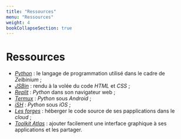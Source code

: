 ```yaml
---
title: "Ressources"
menu: "Ressources"
weight: 4
bookCollapseSection: true
---
```


# Ressources

- [*Python*](./python) : le langage de programmation utilisé dans le cadre de *Zelbinium* ;
- [*JSBin*](./jsbin/) : rendu à la volée du code *HTML* et *CSS* ;
- [*Replit*](./replit) : *Python* dans son navigateur web ;
- [*Termux*](./termux) : *Python* sous *Android* ;
- [*iSH*](./ish) : *Python* sous *iOS* ;
- [*Les forges*](./forges) : héberger le code source de ses papplications dans le *cloud* ;
- [*Toolkit* *Atlas*](./atk) : ajouter facilement une interface graphique à ses applications et les partager.